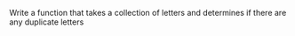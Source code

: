 ﻿Write a function that takes a collection of letters and determines if there are any duplicate letters

